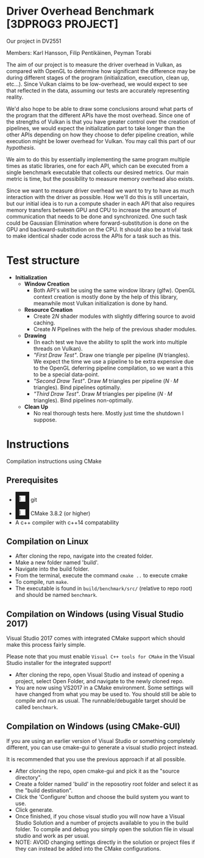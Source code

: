 # Driver Overhead Benchmark [3DPROG3 PROJECT]
Our project in DV2551

Members: Karl Hansson, Filip Pentikäinen, Peyman Torabi

The aim of our project is to measure the driver overhead in Vulkan, 
as compared with OpenGL to determine
how significant the difference may be during different stages of the program
(initialization, execution, clean up, etc...). Since Vulkan claims
to be low-overhead, we would expect to see that reflected in the data, assuming
our tests are accurately representing reality. 

We'd also hope to be able to draw
some conclusions around what parts of the program that the different APIs
have the most overhead. Since one of the strengths of Vulkan is that you have
greater control over the creation of pipelines, we would expect the initialization part to
take longer than the other APIs depending on how they choose to defer pipeline
creation, while execution might be lower overhead for Vulkan. You may call this
part of our _hypothesis_.

We aim to do this by essentially implementing the same program multiple times as
static libraries, one for each API, which can be executed from a single benchmark
executable that collects our desired metrics. Our main metric is time, but the
possibility to measure memory overhead also exists.

Since we want to measure driver overhead we want to try to have as much interaction
with the driver as possible. How we'll do this is still uncertain, but our initial
idea is to run a compute shader in each API that also requires memory
transfers between GPU and CPU to increase the amount of communication that needs
to be done and synchronized. One such task could be Gaussian Elimination where
forward-substitution is done on the GPU and backward-substitution on the CPU. It
should also be a trivial task to make identical shader code across the APIs
for a task such as this.

# Test structure
* **Initialization**
  * **Window Creation**
    * Both API's will be using the same window library (glfw). OpenGL context creation is mostly done by the help of this library, meanwhile most Vulkan initialization is done by hand.
  * **Resource Creation** 
    * Create $2N$ shader modules with slightly differing source to avoid caching.
    * Create $N$ Pipelines with the help of the previous shader modules.
  * **Drawing**
    * (In each test we have the ability to split the work into multiple threads on Vulkan).
    * _"First Draw Test"_. Draw one triangle per pipeline ($N$ triangles). We expect the time we use a pipeline to be extra expensive due to the OpenGL deferring pipeline compilation, so we want a this to be a special data-point. 
    * _"Second Draw Test"_. Draw $M$ triangles per pipeline ($N \cdot M$ triangles). Bind pipelines optimally.
    * _"Third Draw Test"_. Draw $M$ triangles per pipeline ($N \cdot M$ triangles). Bind pipelines non-optimally.
  * **Clean Up**
    * No real thorough tests here. Mostly just time the shutdown I suppose.

# Instructions

Compilation instructions using CMake

## Prerequisites

* <img src="https://git-scm.com/images/logos/logomark-orange@2x.png" alt="IMAGE ALT TEXT HERE" width="16" height="16" border="10" /> git
* <img src="https://www.macupdate.com/images/icons256/49301.png" alt="IMAGE ALT TEXT HERE" width="16" height="16" border="10" /> CMake 3.8.2 (or higher)
* A c++ compiler with c++14 compatability

## Compilation on Linux

* After cloning the repo, navigate into the created folder.
* Make a new folder named 'build'.
* Navigate into the build folder.
* From the terminal, execute the command `cmake ..` to execute cmake
* To compile, run `make`.
* The executable is found in `build/benchmark/src/` (relative to repo root) and should be named `benchmark`.

## Compilation on Windows (using Visual Studio 2017)

Visual Studio 2017 comes with integrated CMake support which should make this process
fairly simple.

Please note that you must enable `Visual C++ tools for CMake` in the Visual Studio
installer for the integrated support!

* After cloning the repo, open Visual Studio and instead of opening a project, select Open Folder, and navigate to the newly cloned repo.
* You are now using VS2017 in a CMake environment. Some settings will have changed from what you may be used to. You should still be able to compile and run as usual. The runnable/debugable target should be called `benchmark`.

## Compilation on Windows (using CMake-GUI)

If you are using an earlier version of Visual Studio or something completely different,
you can use cmake-gui to generate a visual studio project instead.

It is recommended that you use the previous approach if at all possible.

* After cloning the repo, open cmake-gui and pick it as the "source directory".
* Create a folder named 'build' in the reposotiry root folder and select it as the "build destination".
* Click the 'Configure' button and choose the build system you want to use.
* Click generate.
* Once finished, if you chose visual studio you will now have a Visual Studio Solution and a number of projects available to you in the build folder. To compile and debug you simply open the solution file in visual studio and work as per usual.
* NOTE: AVOID changing settings directly in the solution or project files if they can instead be added into the CMake configurations.
